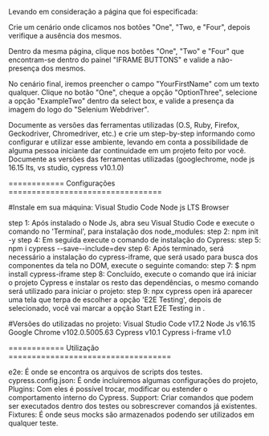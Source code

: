 Levando em consideração a página que foi especificada:

Crie um cenário onde clicamos nos botões "One", "Two, e "Four", depois verifique a ausência dos mesmos.

Dentro da mesma página, clique nos botões "One", "Two" e "Four" que encontram-se dentro do painel "IFRAME BUTTONS" e valide a não-presença dos mesmos.

No cenário final, iremos preencher o campo "YourFirstName" com um texto qualquer. Clique no botão "One", cheque a opção "OptionThree", selecione a opção "ExampleTwo" dentro da select box, e valide a presença da imagem do logo do "Selenium Webdriver".

Documente as versões das ferramentas utilizadas (O.S, Ruby, Firefox, Geckodriver, Chromedriver, etc.) e crie um step-by-step informando como configurar e utilizar esse ambiente, levando em conta a possibilidade de alguma pessoa iniciante dar continuidade em um projeto feito por você. Documente as versões das ferramentas utilizadas (googlechrome, node js 16.15 lts, vs studio, cypress v10.1.0)

============ Configurações =================================

#Instale em sua máquina: Visual Studio Code Node js LTS Browser

step 1: Após instalado o Node Js, abra seu Visual Studio Code e execute o comando no 'Terminal', para instalação dos node_modules: step 2:  npm init -y step 4: Em seguida execute o comando de instalação do Cypress: step 5:  npm i cypress --save--include=dev step 6: Após terminado, será necessário a instalação do cypress-iframe, que será usado para busca dos componentes da tela no DOM, execute o seguinte comando: step 7: $ npm install cypress-iframe step 8: Concluído, execute o comando que irá iniciar o projeto Cypress e instalar os resto das dependências, o mesmo comando será utilizado para iniciar o projeto: step 9:  npx cypress open irá aparecer uma tela que terpa de escolher a opção 'E2E Testing', depois de selecionado, você vai marcar a opção Start E2E Testing in .

#Versões do utilizadas no projeto: Visual Studio Code v17.2 Node Js v16.15 Google Chrome v102.0.5005.63 Cypress v10.1 Cypress i-frame v1.0

============ Utilização ===================================

e2e: É onde se encontra os arquivos de scripts dos testes. cypress.config.json: É onde incluiremos algumas configurações do projeto, Plugins: Com eles é possível trocar, modificar ou estender o comportamento interno do Cypress. Support: Criar comandos que podem ser executados dentro dos testes ou sobrescrever comandos já existentes. Fixtures: É onde seus mocks são armazenados podendo ser utilizados em qualquer teste.
